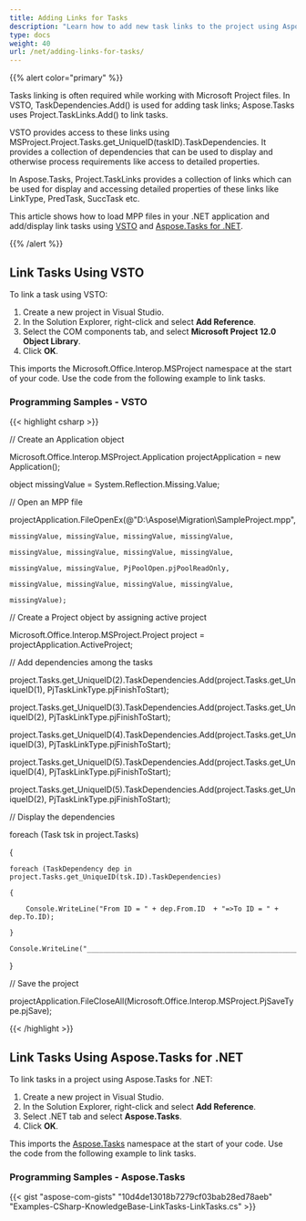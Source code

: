 ```yaml
---
title: Adding Links for Tasks
description: "Learn how to add new task links to the project using Aspose.Tasks for .NET in comparison with Microsoft Office Automation Tools."
type: docs
weight: 40
url: /net/adding-links-for-tasks/
---
```


{{% alert color="primary" %}} 

Tasks linking is often required while working with Microsoft Project files. In VSTO, TaskDependencies.Add() is used for adding task links; Aspose.Tasks uses Project.TaskLinks.Add() to link tasks.

VSTO provides access to these links using MSProject.Project.Tasks.get_UniqueID(taskID).TaskDependencies. It provides a collection of dependencies that can be used to display and otherwise process requirements like access to detailed properties.

In Aspose.Tasks, Project.TaskLinks provides a collection of links which can be used for display and accessing detailed properties of these links like LinkType, PredTask, SuccTask etc.

This article shows how to load MPP files in your .NET application and add/display link tasks using [VSTO](/tasks/net/adding-links-for-tasks/) and [Aspose.Tasks for .NET](/tasks/net/adding-links-for-tasks/).

{{% /alert %}} 
## **Link Tasks Using VSTO**
To link a task using VSTO:

1. Create a new project in Visual Studio.
2. In the Solution Explorer, right-click and select **Add Reference**.
3. Select the COM components tab, and select **Microsoft Project 12.0 Object Library**.
4. Click **OK**.

This imports the Microsoft.Office.Interop.MSProject namespace at the start of your code. Use the code from the following example to link tasks.
### **Programming Samples - VSTO**


{{< highlight csharp >}}



// Create an Application object

Microsoft.Office.Interop.MSProject.Application projectApplication = new Application();

object missingValue = System.Reflection.Missing.Value;

// Open an MPP file

projectApplication.FileOpenEx(@"D:\Aspose\Migration\SampleProject.mpp",

    missingValue, missingValue, missingValue, missingValue,

    missingValue, missingValue, missingValue, missingValue,

    missingValue, missingValue, PjPoolOpen.pjPoolReadOnly,

    missingValue, missingValue, missingValue, missingValue,

    missingValue);

// Create a Project object by assigning active project

Microsoft.Office.Interop.MSProject.Project project = projectApplication.ActiveProject;

// Add dependencies among the tasks

project.Tasks.get_UniqueID(2).TaskDependencies.Add(project.Tasks.get_UniqueID(1), PjTaskLinkType.pjFinishToStart);

project.Tasks.get_UniqueID(3).TaskDependencies.Add(project.Tasks.get_UniqueID(2), PjTaskLinkType.pjFinishToStart);

project.Tasks.get_UniqueID(4).TaskDependencies.Add(project.Tasks.get_UniqueID(3), PjTaskLinkType.pjFinishToStart);

project.Tasks.get_UniqueID(5).TaskDependencies.Add(project.Tasks.get_UniqueID(4), PjTaskLinkType.pjFinishToStart);

project.Tasks.get_UniqueID(5).TaskDependencies.Add(project.Tasks.get_UniqueID(2), PjTaskLinkType.pjFinishToStart);

// Display the dependencies

foreach (Task tsk in project.Tasks)

{

    foreach (TaskDependency dep in project.Tasks.get_UniqueID(tsk.ID).TaskDependencies)

    {

        Console.WriteLine("From ID = " + dep.From.ID  + "=>To ID = " + dep.To.ID);

    }

    Console.WriteLine("____________________________________________________________");

}

// Save the project

projectApplication.FileCloseAll(Microsoft.Office.Interop.MSProject.PjSaveType.pjSave);

{{< /highlight >}}
## **Link Tasks Using Aspose.Tasks for .NET**
To link tasks in a project using Aspose.Tasks for .NET:

1. Create a new project in Visual Studio.
2. In the Solution Explorer, right-click and select **Add Reference**.
3. Select .NET tab and select **Aspose.Tasks**.
4. Click **OK**.

This imports the [Aspose.Tasks]() namespace at the start of your code. Use the code from the following example to link tasks.
### **Programming Samples - Aspose.Tasks**


{{< gist "aspose-com-gists" "10d4de13018b7279cf03bab28ed78aeb" "Examples-CSharp-KnowledgeBase-LinkTasks-LinkTasks.cs" >}}
